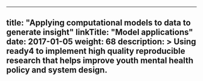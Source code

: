 
---
title: "Applying computational models to data to generate insight"
linkTitle: "Model applications"
date: 2017-01-05
weight: 68
description: >
  Using ready4 to implement high quality reproducible research that helps improve youth mental health policy and system design.
---

